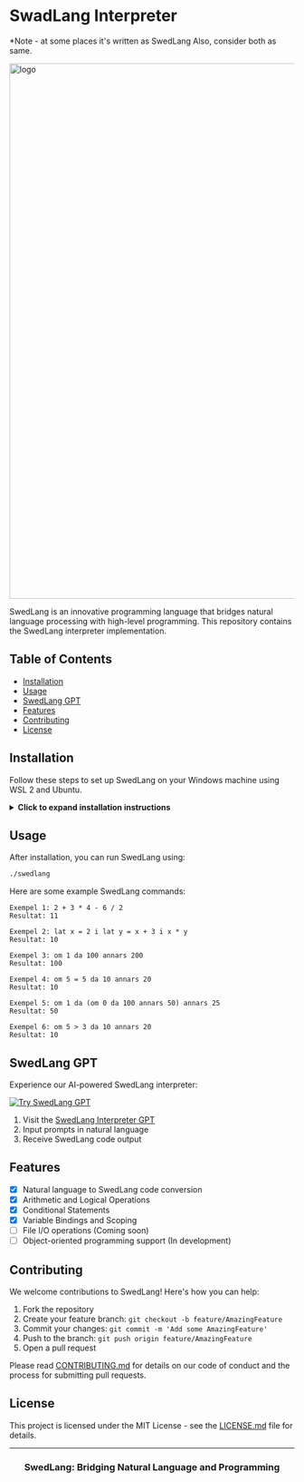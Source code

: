# SwadLang Interpreter 

*Note - at some places it's written as SwedLang Also, consider both as same.

<img width="944" alt="logo" src="https://github.com/user-attachments/assets/b8cff25e-022e-4236-b4d8-3cc3f78d0ca1">




SwedLang is an innovative programming language that bridges natural language processing with high-level programming. This repository contains the SwedLang interpreter implementation.

## Table of Contents

- [Installation](#installation)
- [Usage](#usage)
- [SwedLang GPT](#swedlang-gpt)
- [Features](#features)
- [Contributing](#contributing)
- [License](#license)

## Installation

Follow these steps to set up SwedLang on your Windows machine using WSL 2 and Ubuntu.

<details>
<summary><b>Click to expand installation instructions</b></summary>

### 1. Install WSL 2 and Ubuntu

1. Open PowerShell as Administrator and run:
   ```powershell
   wsl --install -d Ubuntu
   ```
2. Restart your computer if prompted.

### 2. Set up OCaml

Open Ubuntu terminal and run:

```bash
sudo apt update
sudo apt install ocaml opam
opam init
eval $(opam env)
```

### 3. Navigate to Your Project Directory

```bash
cd /mnt/c/Users/YourUsername/Documents/SwedLang
```

### 4. Compile SwedLang

```bash
ocamlc -o swedlang SwedLang.ml
```

</details>

## Usage

After installation, you can run SwedLang using:

```bash
./swedlang
```

Here are some example SwedLang commands:

```swedlang
Exempel 1: 2 + 3 * 4 - 6 / 2
Resultat: 11

Exempel 2: lat x = 2 i lat y = x + 3 i x * y
Resultat: 10

Exempel 3: om 1 da 100 annars 200
Resultat: 100

Exempel 4: om 5 = 5 da 10 annars 20
Resultat: 10

Exempel 5: om 1 da (om 0 da 100 annars 50) annars 25
Resultat: 50

Exempel 6: om 5 > 3 da 10 annars 20
Resultat: 10
```

## SwedLang GPT

Experience our AI-powered SwedLang interpreter:

[![Try SwedLang GPT](https://img.shields.io/badge/Try%20SwedLang%20GPT-FF6600?style=for-the-badge&logo=openai&logoColor=white)](https://chatgpt.com/g/g-uc15KXNL6-swedlang-interpreter)

1. Visit the [SwedLang Interpreter GPT](https://chatgpt.com/g/g-uc15KXNL6-swedlang-interpreter)
2. Input prompts in natural language
3. Receive SwedLang code output

## Features

- [x] Natural language to SwedLang code conversion
- [x] Arithmetic and Logical Operations
- [x] Conditional Statements
- [x] Variable Bindings and Scoping
- [ ] File I/O operations (Coming soon)
- [ ] Object-oriented programming support (In development)

## Contributing

We welcome contributions to SwedLang! Here's how you can help:

1. Fork the repository
2. Create your feature branch: `git checkout -b feature/AmazingFeature`
3. Commit your changes: `git commit -m 'Add some AmazingFeature'`
4. Push to the branch: `git push origin feature/AmazingFeature`
5. Open a pull request

Please read [CONTRIBUTING.md](CONTRIBUTING.md) for details on our code of conduct and the process for submitting pull requests.

## License

This project is licensed under the MIT License - see the [LICENSE.md](LICENSE.md) file for details.

---

<div align="center">
  <h3>SwedLang: Bridging Natural Language and Programming</h3>
</div>
